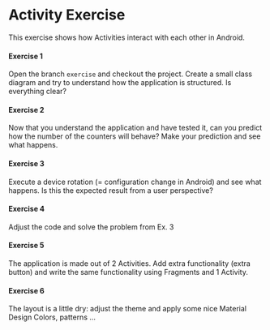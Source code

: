 # Activity Exercise

This exercise shows how Activities interact with each other in Android.


#### Exercise 1
Open the branch `exercise` and checkout the project. Create a small class diagram and try to understand how the application is structured. Is everything clear?

#### Exercise 2
Now that you understand the application and have tested it, can you predict how the number of the counters will behave? Make your prediction and see what happens.

#### Exercise 3
Execute a device rotation (= configuration change in Android) and see what happens. Is this the expected result from a user perspective? 

#### Exercise 4
Adjust the code and solve the problem from Ex. 3

#### Exercise 5
The application is made out of 2 Activities. Add extra functionality (extra button) and write the same functionality using Fragments and 1 Activity.

#### Exercise 6
The layout is a little dry: adjust the theme and apply some nice Material Design Colors, patterns ...  